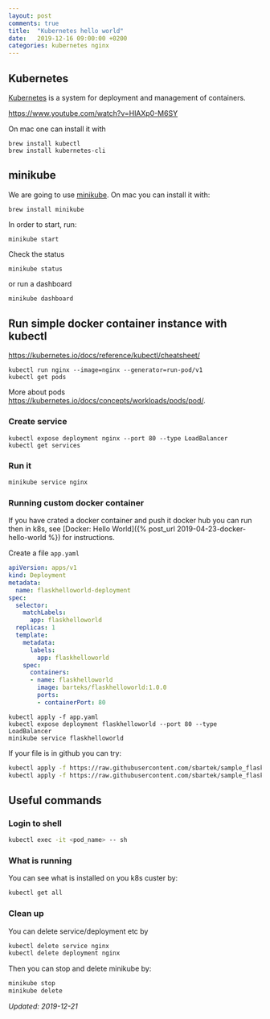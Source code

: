 ```yaml
---
layout: post
comments: true
title:  "Kubernetes hello world"
date:   2019-12-16 09:00:00 +0200
categories: kubernetes nginx
---
```


## Kubernetes

[Kubernetes](https://kubernetes.io/) is a system for deployment and management of containers.

<https://www.youtube.com/watch?v=HlAXp0-M6SY>

On mac one can install it with 

``` shell
brew install kubectl
brew install kubernetes-cli
```

## minikube

We are going to use [minikube](https://kubernetes.io/docs/tasks/tools/install-minikube/).
On mac you can install it with:

``` shell
brew install minikube
```

In order to start, run:
``` shell
minikube start
```

Check the status

``` shell
minikube status
```
or run a dashboard

``` sh
minikube dashboard
```

## Run simple docker container instance with kubectl

<https://kubernetes.io/docs/reference/kubectl/cheatsheet/>

``` shell
kubectl run nginx --image=nginx --generator=run-pod/v1
kubectl get pods
```

More about pods <https://kubernetes.io/docs/concepts/workloads/pods/pod/>.

### Create service

``` shell
kubectl expose deployment nginx --port 80 --type LoadBalancer
kubectl get services
```

### Run it 

``` sh
minikube service nginx
```

### Running custom docker container

If you have crated a docker container and push it docker hub you can run then in k8s,
see [Docker: Hello World]({% post_url 2019-04-23-docker-hello-world %}) for instructions.

Create a file `app.yaml`

``` yaml
apiVersion: apps/v1
kind: Deployment
metadata:
  name: flaskhelloworld-deployment
spec:
  selector:
    matchLabels:
      app: flaskhelloworld
  replicas: 1
  template:
    metadata:
      labels:
        app: flaskhelloworld
    spec:
      containers:
      - name: flaskhelloworld
        image: barteks/flaskhelloworld:1.0.0
        ports:
        - containerPort: 80
```

``` shell
kubectl apply -f app.yaml
kubectl expose deployment flaskhelloworld --port 80 --type LoadBalancer
minikube service flaskhelloworld
```

If your file is in github you can try:

``` sh
kubectl apply -f https://raw.githubusercontent.com/sbartek/sample_flask_app/master/flaskhelloworld/flaskhelloworld.yaml
kubectl apply -f https://raw.githubusercontent.com/sbartek/sample_flask_app/master/flaskhelloworld/flaskhelloworld-service.yaml
```


## Useful commands

### Login to shell

``` sh
kubectl exec -it <pod_name> -- sh
```

### What is running 

You can see what is installed on you k8s custer by:

``` sh
kubectl get all
```

### Clean up


You can delete service/deployment etc by
``` sh
kubectl delete service nginx
kubectl delete deployment nginx
```

Then you can stop and delete minikube by:

``` sh
minikube stop
minikube delete
```

_Updated: 2019-12-21_
